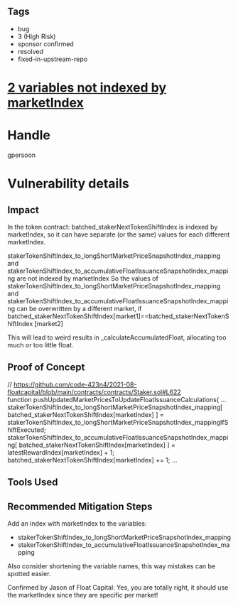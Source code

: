 ## Tags

- bug
- 3 (High Risk)
- sponsor confirmed
- resolved
- fixed-in-upstream-repo

# [2 variables not indexed by marketIndex](https://github.com/code-423n4/2021-08-floatcapital-findings/issues/8) 

# Handle

gpersoon


# Vulnerability details

## Impact
In the token contract: batched_stakerNextTokenShiftIndex is indexed by marketIndex, so it can have separate (or the same) values for each different marketIndex.

stakerTokenShiftIndex_to_longShortMarketPriceSnapshotIndex_mapping and stakerTokenShiftIndex_to_accumulativeFloatIssuanceSnapshotIndex_mapping are not indexed by marketIndex
So the values of stakerTokenShiftIndex_to_longShortMarketPriceSnapshotIndex_mapping and stakerTokenShiftIndex_to_accumulativeFloatIssuanceSnapshotIndex_mapping 
can be overwritten by a different market, if batched_stakerNextTokenShiftIndex[market1]==batched_stakerNextTokenShiftIndex [market2]

This will lead to weird results in _calculateAccumulatedFloat, allocating too much or too little float.

## Proof of Concept
// https://github.com/code-423n4/2021-08-floatcapital/blob/main/contracts/contracts/Staker.sol#L622    
function pushUpdatedMarketPricesToUpdateFloatIssuanceCalculations(
    ...
      stakerTokenShiftIndex_to_longShortMarketPriceSnapshotIndex_mapping[ batched_stakerNextTokenShiftIndex[marketIndex]  ] = stakerTokenShiftIndex_to_longShortMarketPriceSnapshotIndex_mappingIfShiftExecuted;
      stakerTokenShiftIndex_to_accumulativeFloatIssuanceSnapshotIndex_mapping[  batched_stakerNextTokenShiftIndex[marketIndex]  ] = latestRewardIndex[marketIndex] + 1;
      batched_stakerNextTokenShiftIndex[marketIndex] += 1;
...

## Tools Used

## Recommended Mitigation Steps
Add an index with marketIndex to the variables:
- stakerTokenShiftIndex_to_longShortMarketPriceSnapshotIndex_mapping 
- stakerTokenShiftIndex_to_accumulativeFloatIssuanceSnapshotIndex_mapping 

Also consider shortening the variable names, this way mistakes can be spotted easier.

Confirmed by Jason of Float Capital: Yes, you are totally right, it should use the marketIndex since they are specific per market!


